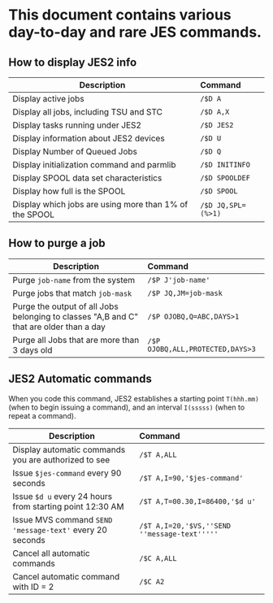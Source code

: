 # This document contains various day-to-day and rare JES commands.

## How to display JES2 info

| Description       | Command          |
|-------------------|:-----------------|
|Display active jobs|`/$D A`|
|Display all jobs, including TSU and STC|`/$D A,X`|
|Display tasks running under JES2|`/$D JES2`|
|Display information about JES2 devices|`/$D U`|
|Display Number of Queued Jobs|`/$D Q`|
|Display initialization command and parmlib|`/$D INITINFO`|
|Display SPOOL data set characteristics|`/$D SPOOLDEF`|
|Display how full is the SPOOL|`/$D SPOOL`|
|Display which jobs are using more than 1% of the SPOOL|`/$D JQ,SPL=(%>1)`| 


## How to purge a job 

| Description       | Command          |
|-------------------|:-----------------|
|Purge `job-name` from the system|`/$P J'job-name'`|
|Purge jobs that match `job-mask`|`/$P JQ,JM=job-mask`|
|Purge the output of all Jobs belonging to classes "A,B and C" that are older than a day|`/$P OJOBQ,Q=ABC,DAYS>1`|
|Purge all Jobs that are more than 3 days old|`/$P OJOBQ,ALL,PROTECTED,DAYS>3`|

## JES2 Automatic commands

When you code this command, JES2 establishes a starting point `T(hhh.mm)` (when to begin issuing a command), and an interval `I(sssss)` (when to repeat a command).

| Description       | Command          |
|-------------------|:-----------------|
|Display automatic commands you are authorized to see|`/$T A,ALL`|
|Issue `$jes-command` every 90 seconds|`/$T A,I=90,'$jes-command'`|
|Issue `$d u` every 24 hours from starting point 12:30 AM|`/$T A,T=00.30,I=86400,'$d u'`|
|Issue MVS command `SEND 'message-text'` every 20 seconds|`/$T A,I=20,'$VS,''SEND ''message-text'''''`|
|Cancel all automatic commands|`/$C A,ALL`|
|Cancel automatic command with ID = 2|`/$C A2`|
